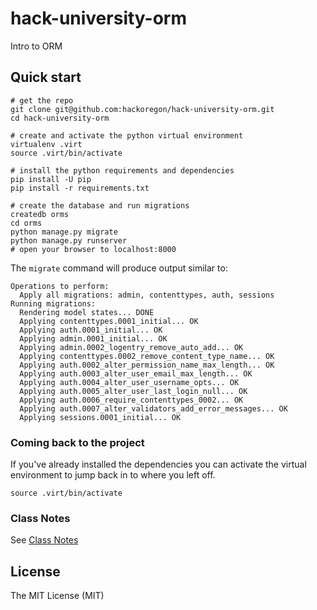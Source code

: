 # hack-university-orm
Intro to ORM


## Quick start

```console
# get the repo
git clone git@github.com:hackoregon/hack-university-orm.git
cd hack-university-orm

# create and activate the python virtual environment 
virtualenv .virt
source .virt/bin/activate

# install the python requirements and dependencies
pip install -U pip
pip install -r requirements.txt

# create the database and run migrations
createdb orms
cd orms
python manage.py migrate
python manage.py runserver
# open your browser to localhost:8000
```

The `migrate` command will produce output similar to:
```console
Operations to perform:
  Apply all migrations: admin, contenttypes, auth, sessions
Running migrations:
  Rendering model states... DONE
  Applying contenttypes.0001_initial... OK
  Applying auth.0001_initial... OK
  Applying admin.0001_initial... OK
  Applying admin.0002_logentry_remove_auto_add... OK
  Applying contenttypes.0002_remove_content_type_name... OK
  Applying auth.0002_alter_permission_name_max_length... OK
  Applying auth.0003_alter_user_email_max_length... OK
  Applying auth.0004_alter_user_username_opts... OK
  Applying auth.0005_alter_user_last_login_null... OK
  Applying auth.0006_require_contenttypes_0002... OK
  Applying auth.0007_alter_validators_add_error_messages... OK
  Applying sessions.0001_initial... OK
```

### Coming back to the project
If you've already installed the dependencies you can activate the virtual environment to jump back in to where you left off.

```console
source .virt/bin/activate
```

### Class Notes
See [Class Notes](class_notes.md)


## License
The MIT License (MIT)
